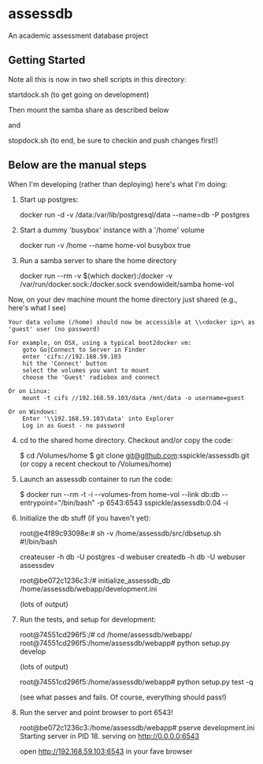 assessdb
========

An academic assessment database project

Getting Started
---------------

Note all this is now in two shell scripts in this directory:

startdock.sh (to get going on development)

Then mount the samba share as described below

and 

stopdock.sh (to end, be sure to checkin and push changes first!)

Below are the manual steps
---------------------------------

When I'm developing (rather than deploying) here's what I'm doing:

1) Start up postgres:

	docker run -d -v /data:/var/lib/postgresql/data --name=db -P postgres

2) Start a dummy 'busybox' instance with a '/home' volume

    docker run -v /home --name home-vol busybox true

3) Run a samba server to share the home directory

    docker run --rm -v $(which docker):/docker -v /var/run/docker.sock:/docker.sock svendowideit/samba home-vol

Now, on your dev machine mount the home directory just shared (e.g., here's what I see)

    Your data volume (/home) should now be accessible at \\<docker ip>\ as 'guest' user (no password)

    For example, on OSX, using a typical boot2docker vm:
        goto Go|Connect to Server in Finder
        enter 'cifs://192.168.59.103
        hit the 'Connect' button
        select the volumes you want to mount
        choose the 'Guest' radiobox and connect

    Or on Linux:
        mount -t cifs //192.168.59.103/data /mnt/data -o username=guest

    Or on Windows:
        Enter '\\192.168.59.103\data' into Explorer
        Log in as Guest - no password

4) cd to the shared home directory. Checkout and/or copy the code:

    $ cd /Volumes/home
    $ git clone git@github.com:sspickle/assessdb.git  (or copy a recent checkout to /Volumes/home)

5) Launch an assessdb container to run the code:

   $ docker run --rm -t -i --volumes-from home-vol --link db:db --entrypoint="/bin/bash" -p 6543:6543 sspickle/assessdb:0.04 -i

6) Initialize the db stuff (if you haven't yet):

    root@e4f89c93098e:# sh -v /home/assessdb/src/dbsetup.sh 
    #!/bin/bash

    createuser -h db -U postgres -d webuser
    createdb -h db -U webuser assessdev

    root@be072c1236c3:/# initialize_assessdb_db /home/assessdb/webapp/development.ini

    (lots of output)

7) Run the tests, and setup for development:

    root@74551cd296f5:/# cd /home/assessdb/webapp/
    root@74551cd296f5:/home/assessdb/webapp# python setup.py develop
    
    (lots of output)
    
    root@74551cd296f5:/home/assessdb/webapp# python setup.py test -q
   
    (see what passes and fails. Of course, everything should pass!)
   
8) Run the server and point browser to port 6543!

   root@be072c1236c3:/home/assessdb/webapp# pserve development.ini 
   Starting server in PID 18.
   serving on http://0.0.0.0:6543

   open http://192.168.59.103:6543 in your fave browser
